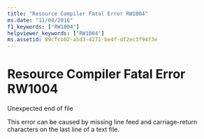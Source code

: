 ```yaml
---
title: "Resource Compiler Fatal Error RW1004"
ms.date: "11/04/2016"
f1_keywords: ["RW1004"]
helpviewer_keywords: ["RW1004"]
ms.assetid: 89cfcb02-a5d3-4271-be4f-df2ec3f94f3e
---
```

# Resource Compiler Fatal Error RW1004

Unexpected end of file

This error can be caused by missing line feed and carriage-return characters on the last line of a text file.